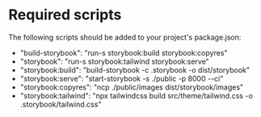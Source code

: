 # Required scripts

The following scripts should be added to your project's package.json:

  * "build-storybook": "run-s storybook:build storybook:copyres"
  * "storybook": "run-s storybook:tailwind storybook:serve"
  * "storybook:build": "build-storybook -c .storybook -o dist/storybook"
  * "storybook:serve": "start-storybook -s ./public -p 8000 --ci"
  * "storybook:copyres": "ncp ./public/images dist/storybook/images"
  * "storybook:tailwind": "npx tailwindcss build src/theme/tailwind.css -o .storybook/tailwind.css"
